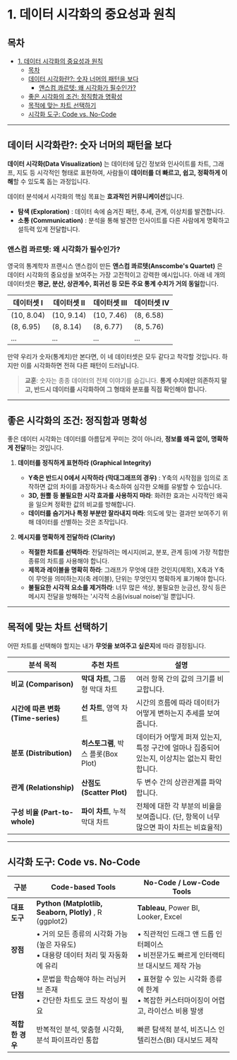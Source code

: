 # 1. 데이터 시각화의 중요성과 원칙

## 목차
- [1. 데이터 시각화의 중요성과 원칙](#1-데이터-시각화의-중요성과-원칙)
  - [목차](#목차)
  - [데이터 시각화란?: 숫자 너머의 패턴을 보다](#데이터-시각화란-숫자-너머의-패턴을-보다)
    - [앤스컴 콰르텟: 왜 시각화가 필수인가?](#앤스컴-콰르텟-왜-시각화가-필수인가)
  - [좋은 시각화의 조건: 정직함과 명확성](#좋은-시각화의-조건-정직함과-명확성)
  - [목적에 맞는 차트 선택하기](#목적에-맞는-차트-선택하기)
  - [시각화 도구: Code vs. No-Code](#시각화-도구-code-vs-no-code)

---

## 데이터 시각화란?: 숫자 너머의 패턴을 보다

**데이터 시각화(Data Visualization)** 는 데이터에 담긴 정보와 인사이트를 차트, 그래프, 지도 등 시각적인 형태로 표현하여, 사람들이 **데이터를 더 빠르고, 쉽고, 정확하게 이해**할 수 있도록 돕는 과정입니다.

데이터 분석에서 시각화의 핵심 목표는 **효과적인 커뮤니케이션**입니다.
- **탐색 (Exploration)** : 데이터 속에 숨겨진 패턴, 추세, 관계, 이상치를 발견합니다.
- **소통 (Communication)** : 분석을 통해 발견한 인사이트를 다른 사람에게 명확하고 설득력 있게 전달합니다.

### 앤스컴 콰르텟: 왜 시각화가 필수인가?

영국의 통계학자 프랜시스 앤스컴이 만든 **앤스컴 콰르텟(Anscombe's Quartet)** 은 데이터 시각화의 중요성을 보여주는 가장 고전적이고 강력한 예시입니다. 아래 네 개의 데이터셋은 **평균, 분산, 상관계수, 회귀선 등 모든 주요 통계 수치가 거의 동일**합니다.

| 데이터셋 I | 데이터셋 II | 데이터셋 III | 데이터셋 IV |
|---|---|---|---|
| (10, 8.04) | (10, 9.14) | (10, 7.46) | (8, 6.58) |
| (8, 6.95) | (8, 8.14) | (8, 6.77) | (8, 5.76) |
| ... | ... | ... | ... |

만약 우리가 숫자(통계치)만 본다면, 이 네 데이터셋은 모두 같다고 착각할 것입니다. 하지만 이를 시각화하면 전혀 다른 패턴이 드러납니다.

> **교훈**: 숫자는 종종 데이터의 전체 이야기를 숨깁니다. **통계 수치에만 의존하지 말고, 반드시 데이터를 시각화하여 그 형태와 분포를 직접 확인해야 합니다.**

---

## 좋은 시각화의 조건: 정직함과 명확성

좋은 데이터 시각화는 데이터를 아름답게 꾸미는 것이 아니라, **정보를 왜곡 없이, 명확하게 전달**하는 것입니다.

1.  **데이터를 정직하게 표현하라 (Graphical Integrity)** 
    - **Y축은 반드시 0에서 시작하라 (막대그래프의 경우)** : Y축의 시작점을 임의로 조작하면 값의 차이를 과장하거나 축소하여 심각한 오해를 유발할 수 있습니다.
    - **3D, 원뿔 등 불필요한 시각 효과를 사용하지 마라**: 화려한 효과는 시각적인 왜곡을 일으켜 정확한 값의 비교를 방해합니다.
    - **데이터를 숨기거나 특정 부분만 잘라내지 마라**: 의도에 맞는 결과만 보여주기 위해 데이터를 선별하는 것은 조작입니다.

2.  **메시지를 명확하게 전달하라 (Clarity)** 
    - **적절한 차트를 선택하라**: 전달하려는 메시지(비교, 분포, 관계 등)에 가장 적합한 종류의 차트를 사용해야 합니다.
    - **제목과 레이블을 명확히 하라**: 그래프가 무엇에 대한 것인지(제목), X축과 Y축이 무엇을 의미하는지(축 레이블), 단위는 무엇인지 명확하게 표기해야 합니다.
    - **불필요한 시각적 요소를 제거하라**: 너무 많은 색상, 불필요한 눈금선, 장식 등은 메시지 전달을 방해하는 '시각적 소음(visual noise)'일 뿐입니다.

---

## 목적에 맞는 차트 선택하기

어떤 차트를 선택해야 할지는 내가 **무엇을 보여주고 싶은지**에 따라 결정됩니다.

| 분석 목적 | 추천 차트 | 설명 |
|---|---|---|
| **비교 (Comparison)**  | **막대 차트**, 그룹형 막대 차트 | 여러 항목 간의 값의 크기를 비교합니다. |
| **시간에 따른 변화 (Time-series)**  | **선 차트**, 영역 차트 | 시간의 흐름에 따라 데이터가 어떻게 변하는지 추세를 보여줍니다. |
| **분포 (Distribution)**  | **히스토그램**, 박스 플롯(Box Plot) | 데이터가 어떻게 퍼져 있는지, 특정 구간에 얼마나 집중되어 있는지, 이상치는 없는지 확인합니다. |
| **관계 (Relationship)**  | **산점도 (Scatter Plot)**  | 두 변수 간의 상관관계를 파악합니다. |
| **구성 비율 (Part-to-whole)**  | **파이 차트**, 누적 막대 차트 | 전체에 대한 각 부분의 비율을 보여줍니다. (단, 항목이 너무 많으면 파이 차트는 비효율적) |

---

## 시각화 도구: Code vs. No-Code

| 구분 | Code-based Tools | No-Code / Low-Code Tools |
|---|---|---|
| **대표 도구** | **Python (Matplotlib, Seaborn, Plotly)** , R (ggplot2) | **Tableau**, Power BI, Looker, Excel |
| **장점** | • 거의 모든 종류의 시각화 가능 (높은 자유도)<br>• 대용량 데이터 처리 및 자동화에 유리 | • 직관적인 드래그 앤 드롭 인터페이스<br>• 비전문가도 빠르게 인터랙티브 대시보드 제작 가능 |
| **단점** | • 문법을 학습해야 하는 러닝커브 존재<br>• 간단한 차트도 코드 작성이 필요 | • 표현할 수 있는 시각화 종류에 한계<br>• 복잡한 커스터마이징이 어렵고, 라이선스 비용 발생 |
| **적합한 경우** | 반복적인 분석, 맞춤형 시각화, 분석 파이프라인 통합 | 빠른 탐색적 분석, 비즈니스 인텔리전스(BI) 대시보드 제작 |